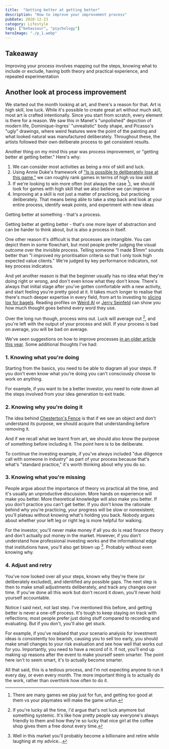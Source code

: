 ```yaml
---
title:  "Getting better at getting better"  
description: "How to improve your improvement process"
pubDate: 2020-12-23
category: Lifestyle
tags: ["behaviour", "psychology"]
heroImage: "./p_1.webp"
---
```


## Takeaway

Improving your process involves mapping out the steps, knowing what to include or exclude, having both theory and practical experience, and repeated experimentation

## Another look at process improvement

We started out the month looking at art, and there's a reason for that. Art is high skill, low luck. While it's possible to create great art without much skill, most art is crafted intentionally. Since you start from scratch, every element is there for a reason. We saw this in Manet's "unpolished" depiction of modern life, Dominique-Ingres' "unrealistic" body shape, and Picasso's "ugly" drawings, where weird features were the point of the painting and what looked natural was manufactured deliberately. Throughout these, the artists followed their own deliberate process to get consistent results.

Another thing on my mind this year was process improvement, or "getting better at getting better." Here's why:

1. We can consider most activities as being a mix of skill and luck. 
2. Using Annie Duke's framework of ["Is is possible to deliberately lose at this game,"](https://www.annieduke.com/poker-legend-annie-duke-on-making-smarter-decisions/ "Duke") we can roughly rank games in terms of high vs low skill
3. If we're looking to win more often (not always the case [^1]), we should look for games with high skill that we also believe we can improve in
4. Improving at a skill is not just a matter of practicing, but practicing deliberately. That means being able to take a step back and look at your entire process, identify weak points, and experiment with new ideas

Getting better at something - that's a process.

Getting better at getting better - that's one more layer of abstraction and can be harder to think about, but is also a process in itself.

One other reason it's difficult is that processes are intangible. You can depict them in some flowchart, but most people prefer judging the visual outcome over the invisible process. Telling someone "I made $1mm" sounds better than "I improved my prioritisation criteria so that I only took high expected value clients." We're judged by key performance indicators, not key process indicators.

And yet another reason is that the beginner usually has no idea what they're doing right or wrong, and don't even know what they don't know. There's always that initial stage after you've gotten comfortable with a new activity, and start feeling you're pretty good at it. It takes much longer to realise that there's much deeper expertise in every field, from art to investing to [slicing lox for bagels](https://www.grubstreet.com/2020/11/rip-chhapte-sherpa-russ-and-daughters.html "bagels"). Reading profiles on [Weird Al](https://www.nytimes.com/2020/04/09/magazine/weird-al-yankovic.html "Al") or [Jerry Seinfeld](https://www.postandcourier.com/free-times/arts/44-years-on-jerry-seinfeld-s-technique-keeps-him-at-the-top-of-his-comedic/article_a4b5923a-5da8-11ea-9e69-fb61d9135251.html "Jerry") can show you how much thought goes behind every word they use.

Over the long run though, process wins out. Luck will average out [^2], and you're left with the output of your process and skill. If your process is bad on average, you will be bad on average. 

We've seen suggestions on how to improve processes [in an older article this year](https://avoidboringpeople.substack.com/p/often-overlooked-process-improvement "process"). Some additional thoughts I've had:

### 1. Knowing what you're doing

Starting from the basics, you need to be able to diagram all your steps. If you don't even know what you're doing you can't consciously choose to work on anything.

For example, if you want to be a better investor, you need to note down all the steps involved from your idea generation to exit trade. 

### 2. Knowing why you're doing it

The idea behind [Chesterton's Fence](https://fs.blog/2020/03/chestertons-fence/ "Fence") is that if we see an object and don't understand its purpose, we should acquire that understanding before removing it. 

And if we recall what we learnt from art, we should also know the purpose of something before including it. The point here is to be deliberate.

To continue the investing example, if you've always included "due diligence call with someone in industry" as part of your process because that's what's "standard practice," it's worth thinking about why you do so.

### 3. Knowing what you're missing

People argue about the importance of theory vs practical all the time, and it's usually an unproductive discussion. More hands on experience will make you better. More theoretical knowledge will also make you better. If you don't practice you can't get better. If you don't know the rationale behind why you're practicing, your progress will be slow or nonexistent; you'll plateau without knowing what's holding you back. Nobody argues about whether your left leg or right leg is more helpful for walking.

For the investor, you'll never make money if all you do is read finance theory and don't actually put money in the market. However, if you don't understand how professional investing works and the informational edge that institutions have, you'll also get blown up [^3]. Probably without even knowing why.

### 4. Adjust and retry

You've now looked over all your steps, known why they're there (or deliberately excluded), and identified any possible gaps. The next step is then to make small adjustments deliberately, and track any changes over time. If you've done all this work but don't record it down, you'll never hold yourself accountable. 

Notice I said next, not last step. I've mentioned this before, and getting better is never a one-off process. It's tough to keep staying on track with reflections; most people prefer just doing stuff compared to recording and evaluating. But if you don't, you'll also get stuck.

For example, if you've realised that your scenario analysis for investment ideas is consistently too bearish, causing you to sell too early, you should make small changes to your risk evaluation and see how well that works out for you. Importantly, you need to have a record of it. If not, you'll end up making up reasons after the event to make yourself seem smarter. The point here isn't to seem smart, it's to actually become smarter.

All that said, this is a tedious process, and I'm not expecting anyone to run it every day, or even every month. The more important thing is to actually do the work, rather than overthink how often to do it.

[^1]: There are many games we play just for fun, and getting too good at them vs your playmates will make the game unfun. 
[^2]: If you're lucky all the time, I'd argue that's not luck anymore but something systemic. It's like how pretty people say everyone's always friendly to them and how they're so lucky that nice girl at the coffee shop gives them a free donut every time.
[^3]: Well in this market you'll probably become a billionaire and retire while laughing at my advice...